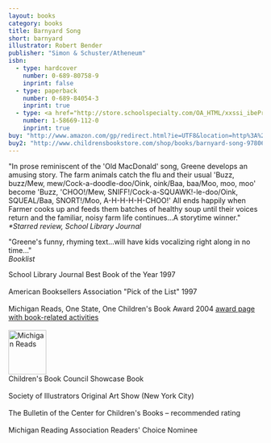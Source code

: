 ```yaml
---
layout: books
category: books
title: Barnyard Song
short: barnyard
illustrator: Robert Bender
publisher: "Simon & Schuster/Atheneum"
isbn:
  - type: hardcover
    number: 0-689-80758-9
    inprint: false
  - type: paperback
    number: 0-689-84054-3
    inprint: true
  - type: <a href="http://store.schoolspecialty.com/OA_HTML/xxssi_ibeProductDetail.jsp?itemId=459090&itemNumber=075056" target="_blank">big book, size 16 in. x 20 in.</a>
    number: 1-58669-112-0
    inprint: true
buy: "http://www.amazon.com/gp/redirect.html?ie=UTF8&location=http%3A%2F%2Fwww.amazon.com%2FBarnyard-Song-Rhonda-Gowler-Greene%2Fdp%2F0689840543%2F&tag=rhondgowlegre-20&linkCode=ur2&camp=1789&creative=9325"
buy2: "http://www.childrensbookstore.com/shop/books/barnyard-song-9780689840548/"
---
```


"In prose reminiscent of the 'Old MacDonald' song, Greene develops an amusing story. The farm animals catch the flu and their usual 'Buzz, buzz/Mew, mew/Cock-a-doodle-doo/Oink, oink/Baa, baa/Moo, moo, moo' become 'Buzz, 'CHOO!/Mew, SNIFF!/Cock-a-SQUAWK!-le-doo/Oink, SQUEAL/Baa, SNORT!/Moo, A-H-H-H-H-CHOO!' All ends happily when Farmer cooks up and feeds them batches of healthy soup until their voices return and the familiar, noisy farm life continues…A storytime winner."  
_<span class="starred">*Starred review</span>, School Library Journal_

"Greene's funny, rhyming text…will have kids vocalizing right along in no time…"  
_Booklist_

<p2 class="awards">
School Library Journal Best Book of the Year 1997
<br /><br />
American Booksellers Association "Pick of the List" 1997
<br /><br />
Michigan Reads, One State, One Children's Book Award 2004 <a href="http://www.michigan.gov/libraryofmichigan/0,2351,7-160-34169_26038_31186---,00.html" target="_blank">award page with book-related activities</a>
<br /><br />
<div id="mi_reads"><img src="{{site.baseurl}}/img/mi_reads.jpg" width="75" height="88" alt="Michigan Reads" /></div>
Children's Book Council Showcase Book
<br /><br />
Society of Illustrators Original Art Show (New York City)
<br /><br />
The Bulletin of the Center for Children's Books – recommended rating
<br /><br />
Michigan Reading Association Readers' Choice Nominee
</p2>